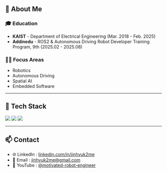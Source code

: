 <!-- About -->
## 👋 About Me

### 🎓 **Education**
- **KAIST** - Department of Electrical Engineering (Mar. 2018 - Feb. 2025)
- **Addinedu** - ROS2 & Autonomous Driving Robot Developer Training Program, 9th (2025.02 - 2025.08)
    
### 👨‍💻 **Focus Areas**
- Robotics
- Autonomous Driving
- Spatial AI
- Embedded Software

---

## 🚀 Tech Stack
<p align="left">
  <img src="https://img.shields.io/badge/ROS2-22314E?style=for-the-badge&logo=ros&logoColor=white"/>
  <img src="https://img.shields.io/badge/Python-3776AB?style=for-the-badge&logo=python&logoColor=white"/>
  <img src="https://img.shields.io/badge/C++-00599C?style=for-the-badge&logo=cplusplus&logoColor=white"/>
</p>

---

## 📫 Contact
- 🌐 LinkedIn : [linkedin.com/in/jinhyuk2me](https://www.linkedin.com/in/jinhyuk2me)
- 📧 Email : [jinhyuk2me@gmail.com](mailto:jinhyuk2me@gmail.com)  
- 🎥 YouTube : [@motivated-robot-engineer](https://www.youtube.com/@motivated-robot-engineer)  
